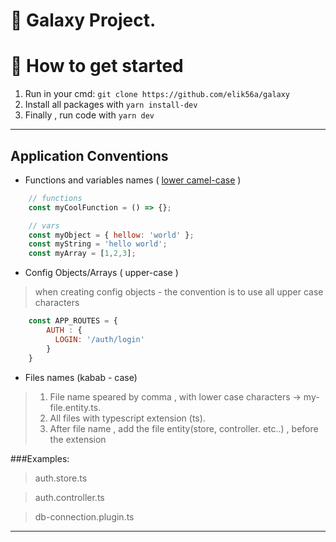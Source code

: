 # 🎉 Galaxy Project.

# 🚀 How to get started

1. Run in your cmd: `git clone https://github.com/elik56a/galaxy`
2. Install all packages with `yarn install-dev`
3. Finally , run code with `yarn dev`

---
## Application Conventions

- Functions and variables names ( [lower camel-case](https://en.wikipedia.org/wiki/Camel_case "lower camel-case") )

```javascript
    // functions
    const myCoolFunction = () => {};

    // vars
    const myObject = { hellow: 'world' };
    const myString = 'hello world';
    const myArray = [1,2,3];
```

- Config Objects/Arrays ( upper-case )
> when creating config objects - the convention is to use all upper case characters

```javascript
    const APP_ROUTES = {
        AUTH : {
          LOGIN: '/auth/login'
        }
    }   
```

- Files names (kabab - case)

>1. File name speared by comma , with lower case characters ->  my-file.entity.ts.
>2. All files with typescript extension (ts).
>3. After file name , add the file entity(store, controller. etc..) , before the extension

###Examples:
> auth.store.ts 

> auth.controller.ts

>  db-connection.plugin.ts


---

